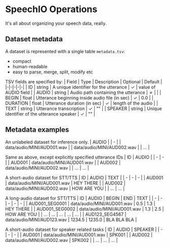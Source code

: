 # SpeechIO Operations
It's all about organizing your speech data, really.

## Dataset metadata
A dataset is represented with a single table `metadata.tsv`:
* compact
* human-readable
* easy to parse, merge, split, modify etc

TSV fields are specified by:
| Field | Type | Description | Optional | Default |
|-|-|-|-|-|
| ID | string | A unique identifier for the utterance | &check; | value of AUDIO field |
| AUDIO | string | Audio path containing the utterance | &cross; | |
| BEGIN | float | Utterance beginning inside audio file (in sec) | &check; | 0.0 |
| DURATION | float | Utterance duration (in sec) | &check; | length of the audio |
| TEXT | string | Utterance transcription | &check; | "" |
| SPEAKER | string | Unique identifier of the utterance speaker | &check; | "" |

## Metadata examples

An unlabeled dataset for inference only.
| AUDIO |
| - |
| data/audio/MINI/AUD001.wav |
| data/audio/MINI/AUD002.wav |
| ... |

Same as above, except explicitly specified utterance IDs
| ID | AUDIO |
| - | - |
| AUD001 | data/audio/MINI/AUD001.wav |
| AUD002 | data/audio/MINI/AUD002.wav |
| ... | ... |

A short-audio dataset for STT/TTS
| ID | AUDIO | TEXT |
| - | - | - |
| AUD001 | data/audio/MINI/AUD001.wav | HEY THERE |
| AUD002 | data/audio/MINI/AUD002.wav | HOW ARE YOU |
| ... | ... |

A long-audio dataset for STT/TTS
| ID | AUDIO | BEGIN | END | TEXT |
| - | - | - | - | - |
| AUD001_SEG0001 | data/audio/MINI/AUD001.wav | 0.5 | 1.3 | HEY THERE |
| AUD001_SEG0002 | data/audio/MINI/AUD001.wav | 1.3 | 2.5 | HOW ARE YOU |
| ... | ... | ... | ... | ... |
| AUD123_SEG4567 | data/audio/MINI/AUD123.wav | 1234.5 | 1235.0 | BLA BLA BLA |

A short-audio dataset for speaker related tasks
| ID | AUDIO | SPEAKER |
| - | - | - |
| AUD001 | data/audio/MINI/AUD001.wav | SPK001 |
| AUD002 | data/audio/MINI/AUD002.wav | SPK002 |
| ... | ... | ... |
